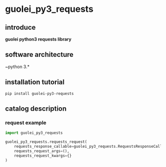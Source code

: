 # guolei_py3_requests

## introduce

**guolei python3 requests library**

## software architecture

~python 3.*

## installation tutorial

```shell
pip install guolei-py3-requests
```

## catalog description

### request example
```python
import guolei_py3_requests

guolei_py3_requests.requests_request(
    requests_response_callable=guolei_py3_requests.RequestsResponseCallable.status_code_200_json,
    requests_request_args=(),
    requests_request_kwargs={}
)
```